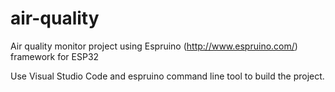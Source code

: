 # air-quality
Air quality monitor project using Espruino (http://www.espruino.com/) framework for ESP32

Use Visual Studio Code and espruino command line tool to build the project.